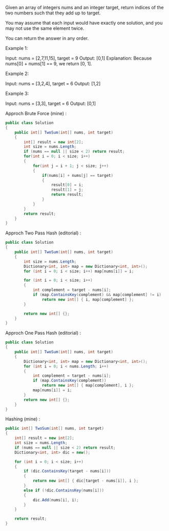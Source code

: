 Given an array of integers nums and an integer target, return indices of the two numbers such that they add up to target.

You may assume that each input would have exactly one solution, and you may not use the same element twice.

You can return the answer in any order.

 

Example 1:

Input: nums = [2,7,11,15], target = 9
Output: [0,1]
Explanation: Because nums[0] + nums[1] == 9, we return [0, 1].


Example 2:

Input: nums = [3,2,4], target = 6
Output: [1,2]


Example 3:

Input: nums = [3,3], target = 6
Output: [0,1]
 


Approch Brute Force (mine) :


```cs
public class Solution
{
    public int[] TwoSum(int[] nums, int target)
    {
        int[] result = new int[2];
        int size = nums.Length;
        if (nums == null || size < 2) return result;
        for(int i = 0; i < size; i++)
        {
            for(int j = i + 1; j < size; j++)
            {
                if(nums[i] + nums[j] == target)
                {
                    result[0] = i;
                    result[1] = j;
                    return result;
                }
            }
        }
        return result;
    }
}
```


Approch Two Pass Hash (editorial) :

```cs
public class Solution
{
    public int[] TwoSum(int[] nums, int target)
    {
        int size = nums.Length;
        Dictionary<int, int> map = new Dictionary<int, int>();
        for (int i = 0; i < size; i++) map[nums[i]] = i;

        for (int i = 0; i < size; i++)
        {
            int complement = target - nums[i];
            if (map.ContainsKey(complement) && map[complement] != i)
                return new int[] { i, map[complement] };
        }

        return new int[] {};
    }
}
```


Approch One Pass Hash (editorial) :
```cs
public class Solution
{
    public int[] TwoSum(int[] nums, int target)
    {
        Dictionary<int, int> map = new Dictionary<int, int>();
        for (int i = 0; i < nums.Length; i++)
        {
            int complement = target - nums[i];
            if (map.ContainsKey(complement))
                return new int[] { map[complement], i };
            map[nums[i]] = i;
        }
        return new int[] {};
    }
}
```


Hashing (mine) :

```cs
public int[] TwoSum(int[] nums, int target)
{
	int[] result = new int[2];
	int size = nums.Length;
    if (nums == null || size < 2) return result;
    Dictionary<int, int> dic = new();

    for (int i = 0; i < size; i++)
    {
        if (dic.ContainsKey(target - nums[i]))
        {
            return new int[] { dic[target - nums[i]], i };
        }
        else if (!dic.ContainsKey(nums[i]))
        {
            dic.Add(nums[i], i);
        }
    }

    return result;
}
```